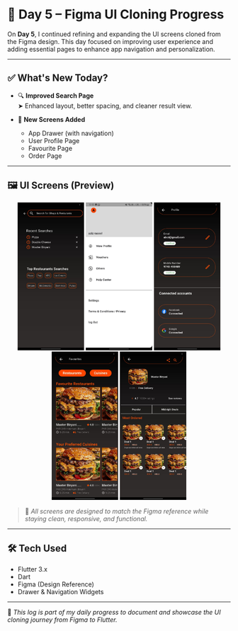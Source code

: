 
# 📅 Day 5 – Figma UI Cloning Progress

On **Day 5**, I continued refining and expanding the UI screens cloned from the Figma design. This day focused on improving user experience and adding essential pages to enhance app navigation and personalization.

---

## ✅ What's New Today?

- 🔍 **Improved Search Page**  
  ➤ Enhanced layout, better spacing, and cleaner result view.

- 📂 **New Screens Added**
  - App Drawer (with navigation)
  - User Profile Page
  - Favourite Page
  - Order Page

---

## 🖼️ UI Screens (Preview)

<p align="center">
  <img src="screenshots/updated_search.jpeg" alt="Improved Search Page" width="150"/>
  <img src="screenshots/drawer.jpeg" alt="App Drawer" width="150"/>
  <img src="screenshots/profile.jpeg" alt="User Profile Page" width="150"/>
  <img src="screenshots/favourite.jpeg" alt="Favourite Page" width="150"/>
  <img src="screenshots/orders.jpeg" alt="Order Page" width="150"/>
</p>

> 📌 *All screens are designed to match the Figma reference while staying clean, responsive, and functional.*

---

## 🛠️ Tech Used

- Flutter 3.x
- Dart
- Figma (Design Reference)
- Drawer & Navigation Widgets


---

📁 _This log is part of my daily progress to document and showcase the UI cloning journey from Figma to Flutter._

